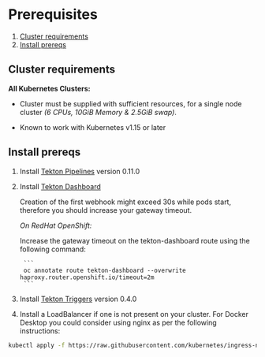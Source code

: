 # Prerequisites

1. [Cluster requirements](#cluster-requirements)
2. [Install prereqs](#install-prereqs)

## Cluster requirements

**All Kubernetes Clusters:**

- Cluster must be supplied with sufficient resources, for a single node cluster _(6 CPUs, 10GiB Memory & 2.5GiB swap)_.

- Known to work with Kubernetes v1.15 or later

## Install prereqs

1. Install [Tekton Pipelines](https://github.com/tektoncd/pipeline/blob/master/docs/install.md) version 0.11.0

2. Install [Tekton Dashboard](https://github.com/tektoncd/dashboard)

    Creation of the first webhook might exceed 30s while pods start, therefore you should increase your gateway timeout.  

    _On RedHat OpenShift:_ 

    Increase the gateway timeout on the tekton-dashboard route using the following command:

        ```
        oc annotate route tekton-dashboard --overwrite haproxy.router.openshift.io/timeout=2m
        ```

3. Install [Tekton Triggers](https://github.com/tektoncd/triggers/blob/master/docs/install.md#installing-tekton-triggers-1) version 0.4.0

4. Install a LoadBalancer if one is not present on your cluster.  For Docker Desktop you could consider using nginx as per the following instructions:

```bash
kubectl apply -f https://raw.githubusercontent.com/kubernetes/ingress-nginx/controller-0.32.0/deploy/static/provider/cloud/deploy.yaml
```

